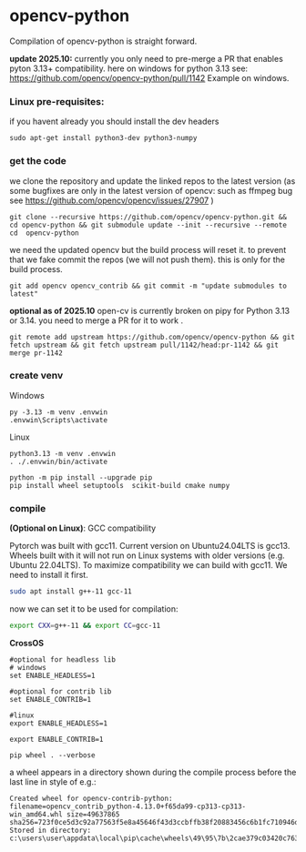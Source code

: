 
# opencv-python

Compilation of opencv-python is straight forward. 

**update 2025.10:**
currently you only need to pre-merge a PR that enables pyton 3.13+ compatibility. here on windows for python 3.13
see: https://github.com/opencv/opencv-python/pull/1142
Example on windows.


### Linux pre-requisites:
if you havent already you should install the dev headers
```
sudo apt-get install python3-dev python3-numpy
```

### get the code
we clone the repository and update the linked repos to the latest version (as some bugfixes are only in the latest version of opencv: such as ffmpeg bug see https://github.com/opencv/opencv/issues/27907 )
```
git clone --recursive https://github.com/opencv/opencv-python.git && cd opencv-python && git submodule update --init --recursive --remote
cd  opencv-python
```

we need the updated opencv but the build process will reset it. to prevent that we fake commit the repos (we will not push them). this is only for the build process.

```
git add opencv opencv_contrib && git commit -m "update submodules to latest"
```
**optional as of 2025.10**
open-cv is currently broken on pipy for Python 3.13 or 3.14. you need to merge a PR for it to work .
```
git remote add upstream https://github.com/opencv/opencv-python && git fetch upstream && git fetch upstream pull/1142/head:pr-1142 && git merge pr-1142 
```


### create venv
Windows
```
py -3.13 -m venv .envwin 
.envwin\Scripts\activate
```

Linux
```
python3.13 -m venv .envwin 
. ./.envwin/bin/activate
```

```
python -m pip install --upgrade pip
pip install wheel setuptools  scikit-build cmake numpy
```
### compile

**(Optional on Linux)**: GCC compatibility

Pytorch was built with gcc11. Current version on Ubuntu24.04LTS is gcc13. Wheels built with it will not run on Linux systems with older versions (e.g. Ubuntu 22.04LTS). To maximize compatibility we can build with gcc11. We need to install it first.

```bash
sudo apt install g++-11 gcc-11
```
now we  can set it to be used for compilation:
```bash
export CXX=g++-11 && export CC=gcc-11
```


**CrossOS**

```
#optional for headless lib
# windows
set ENABLE_HEADLESS=1

#optional for contrib lib
set ENABLE_CONTRIB=1

#linux
export ENABLE_HEADLESS=1

export ENABLE_CONTRIB=1

pip wheel . --verbose
```

a wheel appears in a directory shown during the compile process before the last line in style of e.g.:

```
Created wheel for opencv-contrib-python: filename=opencv_contrib_python-4.13.0+f65da99-cp313-cp313-win_amd64.whl size=49637865 sha256=723f0ce5d3c92a77563f5e8a45646f43d3ccbffb38f20883456c6b1fc710946d
Stored in directory: c:\users\user\appdata\local\pip\cache\wheels\49\95\7b\2cae379c03420c76324f9a2f23484fd6ffdd15cd2814
```



